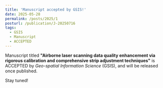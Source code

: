 ```yaml
---
title: 'Manuscript accepted by GSIS!'
date: 2025-05-28
permalink: /posts/2025/1
posturl: /publication/J-20250716
tags:
  - GSIS
  - Manuscript
  - ACCEPTED
---
```


Manuscript titled **"Airborne laser scanning data quality enhancement via rigorous calibration and comprehensive strip adjustment techniques"**
is ACCEPTED by <i>Geo-spatial Information Science</i> (GSIS), and will be released once published.

Stay tuned!
